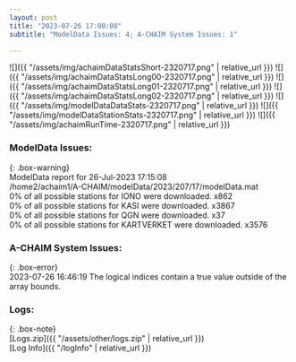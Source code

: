 ```yaml
---
layout: post
title: "2023-07-26 17:00:00"
subtitle: "ModelData Issues: 4; A-CHAIM System Issues: 1"

---
```


![]({{ "/assets/img/achaimDataStatsShort-2320717.png" | relative_url }})
![]({{ "/assets/img/achaimDataStatsLong00-2320717.png" | relative_url }})
![]({{ "/assets/img/achaimDataStatsLong01-2320717.png" | relative_url }})
![]({{ "/assets/img/achaimDataStatsLong02-2320717.png" | relative_url }})
![]({{ "/assets/img/modelDataDataStats-2320717.png" | relative_url }})
![]({{ "/assets/img/modelDataStationStats-2320717.png" | relative_url }})
![]({{ "/assets/img/achaimRunTime-2320717.png" | relative_url }})


### ModelData Issues:  
  
{: .box-warning}  
 ModelData report for 26-Jul-2023 17:15:08   
 /home2/achaim1/A-CHAIM/modelData/2023/207/17/modelData.mat   
 0% of all possible stations for IONO were downloaded. x862   
 0% of all possible stations for KASI were downloaded. x3867   
 0% of all possible stations for QGN were downloaded. x37   
 0% of all possible stations for KARTVERKET were downloaded. x3576   
  
### A-CHAIM System Issues:  
  
{: .box-error}  
2023-07-26 16:46:19 The logical indices contain a true value outside of the array bounds.  

### Logs:  
  
{: .box-note}  
[Logs.zip]({{ "/assets/other/logs.zip" | relative_url }})  
[Log Info]({{ "/logInfo" | relative_url }})  
